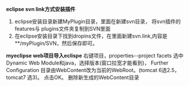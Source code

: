 **eclipse svn link方式安装插件**

1. eclipse安装目录新建MyPlugin目录，里面在新建svn目录， 将svn插件的features与 plugins文件夹复制到SVN里面
2. 在eclipse安装目录下找到dropins文件，在里面新建svn.link,内容是**/myPlugin/SVN，然后保存即可。

**myeclipse web项目导入eclispe**
右键项目，properties--project facets
选中Dynamic Web Module和java，选择版本(窗口拉宽才能看到)， Further Configuration 目录由WebContent改为当前的WebRoot。(tomcat
6选2.5， tomcat7 选3)。 点击OK。 删除新生成的WebContent目录




